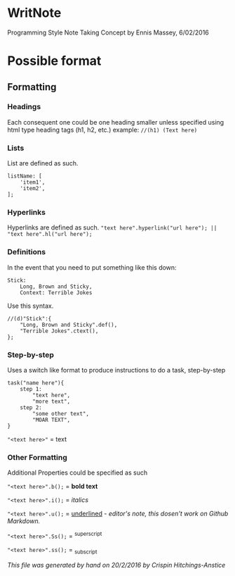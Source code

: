 # WritNote
Programming Style Note Taking
Concept by Ennis Massey, 6/02/2016

# Possible format

## Formatting

### Headings
Each consequent one could be one heading smaller unless 
specified using html type heading tags (h1, h2, etc.)
example: `//(h1) (Text here)`

### Lists
List are defined as such.
```
listName: [
	'item1',
	'item2',
];
```

### Hyperlinks
Hyperlinks are defined as such.
`"text here".hyperlink("url here"); || "text here".hl("url here");`

### Definitions
In the event that you need to put something like this down:
```
Stick:
	Long, Brown and Sticky,
	Context: Terrible Jokes
```

Use this syntax.

```
//(d)"Stick":{
	"Long, Brown and Sticky".def(),
	"Terrible Jokes".ctext(),
};
```

### Step-by-step
Uses a switch like format to produce instructions to do a task, step-by-step
```
task("name here"){
	step 1:
		"text here",
		"more text",
	step 2:
		"some other text",
		"MOAR TEXT",
}
```

`"<text here>"` = text

### Other Formatting

Additional Properties could be specified as such

`"<text here>".b();` = **bold text**

`"<text here>".i();` = *italics*

`"<text here>".u();` = <u>underlined</u> - *editor's note, this dosen't work on Github Markdown.*

`"<text here>".Ss();` = <sup>superscript</sup>

`"<text here>".ss();` = <sub>subscript</sub>

*This file was generated by hand on 20/2/2016 by Crispin Hitchings-Anstice*


